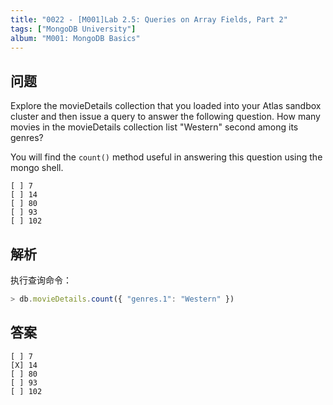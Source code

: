 ```yaml
---
title: "0022 - [M001]Lab 2.5: Queries on Array Fields, Part 2"
tags: ["MongoDB University"]
album: "M001: MongoDB Basics"
---
```


## 问题

Explore the movieDetails collection that you loaded into your Atlas sandbox cluster and then issue a query to answer the following question. How many movies in the movieDetails collection list "Western" second among its genres?

You will find the `count()` method useful in answering this question using the mongo shell.

```
[ ] 7
[ ] 14
[ ] 80
[ ] 93
[ ] 102
```

## 解析

执行查询命令：

```js
> db.movieDetails.count({ "genres.1": "Western" })
```

## 答案

```
[ ] 7
[X] 14
[ ] 80
[ ] 93
[ ] 102
```

